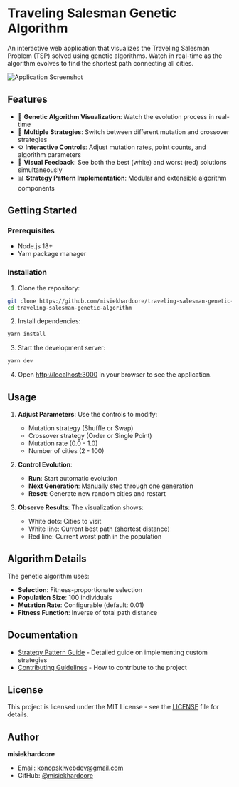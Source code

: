 # Traveling Salesman Genetic Algorithm

An interactive web application that visualizes the Traveling Salesman Problem (TSP) solved using genetic algorithms. Watch in real-time as the algorithm evolves to find the shortest path connecting all cities.

![Application Screenshot](https://github.com/user-attachments/assets/dd046923-5e94-4433-a972-64b27f0d921b)

## Features

- 🧬 **Genetic Algorithm Visualization**: Watch the evolution process in real-time
- 🔄 **Multiple Strategies**: Switch between different mutation and crossover strategies
- ⚙️ **Interactive Controls**: Adjust mutation rates, point counts, and algorithm parameters
- 🎯 **Visual Feedback**: See both the best (white) and worst (red) solutions simultaneously
- 📊 **Strategy Pattern Implementation**: Modular and extensible algorithm components

## Getting Started

### Prerequisites

- Node.js 18+
- Yarn package manager

### Installation

1. Clone the repository:

```bash
git clone https://github.com/misiekhardcore/traveling-salesman-genetic-algorithm.git
cd traveling-salesman-genetic-algorithm
```

2. Install dependencies:

```bash
yarn install
```

3. Start the development server:

```bash
yarn dev
```

4. Open [http://localhost:3000](http://localhost:3000) in your browser to see the application.

## Usage

1. **Adjust Parameters**: Use the controls to modify:
   - Mutation strategy (Shuffle or Swap)
   - Crossover strategy (Order or Single Point)
   - Mutation rate (0.0 - 1.0)
   - Number of cities (2 - 100)

2. **Control Evolution**:
   - **Run**: Start automatic evolution
   - **Next Generation**: Manually step through one generation
   - **Reset**: Generate new random cities and restart

3. **Observe Results**: The visualization shows:
   - White dots: Cities to visit
   - White line: Current best path (shortest distance)
   - Red line: Current worst path in the population

## Algorithm Details

The genetic algorithm uses:

- **Selection**: Fitness-proportionate selection
- **Population Size**: 100 individuals
- **Mutation Rate**: Configurable (default: 0.01)
- **Fitness Function**: Inverse of total path distance

## Documentation

- [Strategy Pattern Guide](docs/STRATEGY_PATTERN.md) - Detailed guide on implementing custom strategies
- [Contributing Guidelines](docs/CONTRIBUTING.md) - How to contribute to the project

## License

This project is licensed under the MIT License - see the [LICENSE](LICENSE) file for details.

## Author

**misiekhardcore**

- Email: konopskiwebdev@gmail.com
- GitHub: [@misiekhardcore](https://github.com/misiekhardcore)
